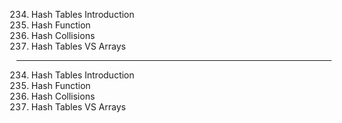 234. Hash Tables Introduction
235. Hash Function
236. Hash Collisions
237. Hash Tables VS Arrays

---

234. Hash Tables Introduction
235. Hash Function
236. Hash Collisions
237. Hash Tables VS Arrays
